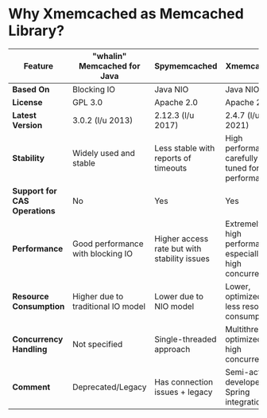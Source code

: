 # Why Xmemcached as Memcached Library?

| Feature                       | "whalin" Memcached for Java        | Spymemcached                                 | Xmemcached                                                 |
|-------------------------------|------------------------------------|----------------------------------------------|------------------------------------------------------------|
| **Based On**                  | Blocking IO                        | Java NIO                                     | Java NIO                                                   |
| **License**                   | GPL 3.0                            | Apache 2.0                                   | Apache 2.0                                                 |
| **Latest Version**            | 3.0.2 (l/u 2013)                   | 2.12.3 (l/u 2017)                            | 2.4.7 (l/u 2021)                                           |
| **Stability**                 | Widely used and stable             | Less stable with reports of timeouts         | High performance, carefully tuned for top performance      |
| **Support for CAS Operations** | No                                 | Yes                                          | Yes                                                        |
| **Performance**               | Good performance with blocking IO  | Higher access rate but with stability issues | Extremely high performance, especially in high concurrency |
| **Resource Consumption**      | Higher due to traditional IO model | Lower due to NIO model                       | Lower, optimized for less resource consumption             |
| **Concurrency Handling**      | Not specified                      | Single-threaded approach                     | Multithreaded, optimized for high concurrency              |
| **Comment**                   | Deprecated/Legacy                  | Has connection issues + legacy               | Semi-actively developed + Spring integration               |